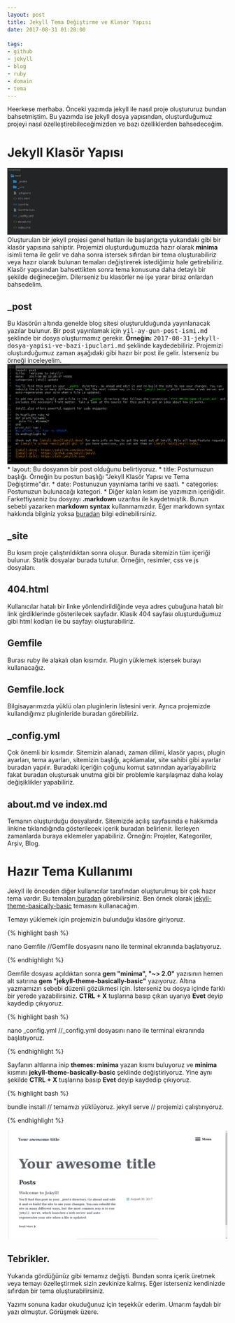 ```yaml
---
layout: post
title: Jekyll Tema Değiştirme ve Klasör Yapısı
date: 2017-08-31 01:28:00

tags:
- github
- jekyll
- blog
- ruby
- domain
- tema
---
```


Heerkese merhaba. Önceki yazımda jekyll ile nasıl proje oluştururuz bundan bahsetmiştim. Bu yazımda ise jekyll dosya yapısından, oluşturduğumuz projeyi nasıl özelleştirebileceğimizden ve bazı özelliklerden bahsedeceğim.

<h1>Jekyll Klasör Yapısı</h1>

<img class="img-responsive" src="../static/img/post_image/jekyll_tema_degistirme_ve_klasor_yapisi/1.png" alt="Görüntü yüklenemedi lütfen sayfayı tekrar yükleyiniz." />
Oluşturulan bir jekyll projesi genel hatları ile başlangıçta yukarıdaki gibi bir klasör yapısına sahiptir.
Projemizi oluşturduğumuzda hazır olarak <strong>minima</strong> isimli tema ile gelir ve daha sonra istersek sıfırdan bir tema oluşturabiliriz veya hazır olarak bulunan temaları değiştirerek istediğimiz hale getirebiliriz. Klasör yapısından bahsettikten sonra tema konusuna daha detaylı bir şekilde değineceğim. 
Dilerseniz bu klasörler ne işe yarar biraz onlardan bahsedelim.

<h2>_post</h2>
Bu klasörün altında genelde blog sitesi oluşturulduğunda yayınlanacak yazılar bulunur. Bir post yayınlamak için <kbd>yil-ay-gun-post-ismi.md</kbd> şeklinde bir dosya oluşturmamız gerekir.  <strong>Örneğin:</strong> <kbd>2017-08-31-jekyll-dosya-yapisi-ve-bazi-ipuclari.md</kbd> şeklinde kaydedebiliriz. Projemizi oluşturduğumuz zaman aşağıdaki gibi hazır bir post ile gelir. İsterseniz bu örneği inceleyelim.

<img class="img-responsive" src="../static/img/post_image/jekyll_tema_degistirme_ve_klasor_yapisi/2.png" alt="Görüntü yüklenemedi lütfen sayfayı tekrar yükleyiniz." />
* layout: Bu dosyanın bir post olduğunu belirtiyoruz.
* title: Postumuzun başlığı. Örneğin bu postun başlığı "Jekyll Klasör Yapısı ve Tema Değiştirme"dır.
* date: Postunuzun yayınlama tarihi ve saati.
* categories: Postunuzun bulunacağı kategori.
* Diğer kalan kısım ise yazımızın içeriğidir. Farkettiyseniz bu dosyayı <strong>.markdown</strong> uzantısı ile kaydetmiştik. Bunun sebebi yazarken <strong>markdown syntax</strong> kullanmamızdır. Eğer markdown syntax hakkında bilginiz yoksa <a href="https://learn.getgrav.org/content/markdown">buradan</a> bilgi edinebilirsiniz.

<h2>_site</h2>
Bu kısım proje çalıştırıldıktan sonra oluşur. Burada sitemizin tüm içeriği bulunur. Statik dosyalar burada tutulur. Örneğin, resimler, css ve js dosyaları.

<h2>404.html</h2>
Kullanıcılar hatalı bir linke yönlendirildiğinde veya adres çubuğuna hatalı bir link girdiklerinde gösterilecek sayfadır. Klasik 404 sayfası oluşturduğumuz gibi html kodları ile bu sayfayı oluşturabiliriz.

<h2>Gemfile</h2>
Burası ruby ile alakalı olan kısımdır. Plugin yüklemek istersek burayı kullanacağız.

<h2>Gemfile.lock</h2>
Bilgisayarımızda yüklü olan pluginlerin listesini verir. Ayrıca projemizde kullandığımız pluginleride buradan görebiliriz.

<h2>_config.yml</h2>
Çok önemli bir kısımdır. Sitemizin alanadı, zaman dilimi, klasör yapısı, plugin ayarları, tema ayarları, sitemizin başlığı, açıklamalar, site sahibi gibi ayarlar buradan yapılır. Buradaki içeriğin çoğunu komut satırından ayarlayabiliriz fakat buradan oluştursak unutma gibi bir problemle karşılaşmaz daha kolay değişiklikler yapabiliriz.

<h2>about.md ve index.md</h2>
Temanın oluşturduğu dosyalardır. Sitemizde açılış sayfasında <v></v>e hakkımda linkine tıklandığında gösterilecek içerik buradan belirlenir. İlerleyen zamanlarda buraya eklemeler yapabiliriz. Örneğin: Projeler, Kategoriler, Arşiv, Blog.

<h1>Hazır Tema Kullanımı</h1>
Jekyll ile önceden diğer kullanıcılar tarafından oluşturulmuş bir çok hazır tema vardır. Bu temaları<a href="www.jekyllthemes.com"> buradan</a> görebilirsiniz. Ben örnek olarak <a href="https://mmistakes.github.io/jekyll-theme-basically-basic/">jekyll-theme-basically-basic</a> temasını kullanacağım.  

Temayı yüklemek için projemizin bulunduğu klasöre giriyoruz.

{% highlight bash %}

nano Gemfile //Gemfile dosyasını nano ile terminal ekranında başlatıyoruz.

{% endhighlight %}

Gemfile dosyası açıldıktan sonra <strong>gem "minima", "~> 2.0"</strong> yazısının hemen alt satırına <strong>gem "jekyll-theme-basically-basic"</strong> yazıyoruz. Altına yazmamızın sebebi düzenli gözükmesi için. İsterseniz bu dosya içinde farklı bir yerede yazabilirsiniz. <strong>CTRL + X</strong> tuşlarına basıp çıkan uyarıya <strong>Evet</strong> deyip kaydedip çıkıyoruz. 

{% highlight bash %}

nano _config.yml //_config.yml dosyasını nano ile terminal ekranında başlatıyoruz.

{% endhighlight %}

Sayfanın altlarına inip <strong>themes: minima</strong> yazan kısmı buluyoruz ve <strong>minima</strong> kısmını <strong>jekyll-theme-basically-basic</strong> şeklinde değiştiriyoruz. Yine aynı şekilde <strong>CTRL + X</strong> tuşlarına basıp <strong>Evet</strong> deyip kaydedip çıkıyoruz.

{% highlight bash %}

bundle install // temamızı yüklüyoruz.
jekyll serve   // projemizi çalıştırıyoruz.

{% endhighlight %}

<img class="img-responsive" src="../static/img/post_image/jekyll_tema_degistirme_ve_klasor_yapisi/3.png" alt="Görüntü yüklenemedi lütfen sayfayı tekrar yükleyiniz." />

<h2><strong>Tebrikler.</strong></h2>
Yukarıda gördüğünüz gibi temamız değişti. Bundan sonra içerik üretmek veya temayı özelleştirmek sizin zevkinize kalmış. Eğer isterseniz kendinizde sıfırdan bir tema oluşturabilirsiniz.  

Yazımı sonuna kadar okuduğunuz için teşekkür ederim. Umarım faydalı bir yazı olmuştur. Görüşmek üzere.
